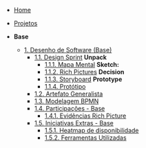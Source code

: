 <!-- docs/_sidebar.md -->

- [Home](/)
- [Projetos](/Projeto/Projeto.md)

- **Base**
  - [1. Desenho de Software (Base)](/Base/1.Base.md)
    - [1.1. Design Sprint](/Base/1.1.DesignSprint.md)
      **Unpack**
       - [1.1.1. Mapa Mental](Base/1.1.1.mapa_mental.md)
      **Sketch:**
       - [1.1.2. Rich Pictures](/Base/1.1.2.RichPictures.md)
      **Decision**
       - [1.1.3. Storyboard](Base/1.1.3.Storyboard.md)
      **Prototype**
       - [1.1.4. Protótipo](Base/1.1.4.prototipo.md)
    - [1.2. Artefato Generalista](/Base/1.2.ArtefatoGeneralista.md)
    - [1.3. Modelagem BPMN](/Base/1.3.ModelagemBPMN.md)
    - [1.4. Participações - Base](/Base/1.4.ParticipacoesBase.md)
       - [1.4.1. Evidências Rich Picture](Base/1.4.1.evidencias_rich_picture.md)
    - [1.5. Iniciativas Extras - Base](/Base/1.5.IniciativasExtras.md)
      - [1.5.1. Heatmap de disponibilidade](/Base/1.5.1.Heatmap.md)
      - [1.5.2. Ferramentas Utilizadas](/Base/1.5.2.FerramentasUtilizadas.md)
